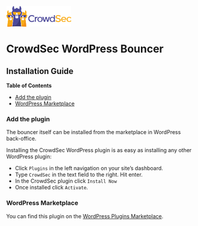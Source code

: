 ![CrowdSec Logo](images/logo_crowdsec.png)

# CrowdSec WordPress Bouncer

## Installation Guide


<!-- START doctoc generated TOC please keep comment here to allow auto update -->
<!-- DON'T EDIT THIS SECTION, INSTEAD RE-RUN doctoc TO UPDATE -->
**Table of Contents**

- [Add the plugin](#add-the-plugin)
- [WordPress Marketplace](#wordpress-marketplace)

<!-- END doctoc generated TOC please keep comment here to allow auto update -->


### Add the plugin

The bouncer itself can be installed from the marketplace in WordPress back-office.

Installing the CrowdSec WordPress plugin is as easy as installing any other WordPress plugin:

- Click `Plugins` in the left navigation on your site’s dashboard. 
- Type `CrowdSec` in the text field to the right. Hit enter. 
- In the CrowdSec plugin click `Install Now`
- Once installed click `Activate`.

### WordPress Marketplace

You can find this plugin on the [WordPress Plugins Marketplace](https://wordpress.org/plugins/crowdsec/).
